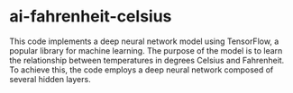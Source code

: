 <h1 align="left">ai-fahrenheit-celsius</h1>

<p align="left">This code implements a deep neural network model using TensorFlow, a
popular library for machine learning. The purpose of the model is to learn
the relationship between temperatures in degrees Celsius and Fahrenheit.
To achieve this, the code employs a deep neural network composed of
several hidden layers.</p>
